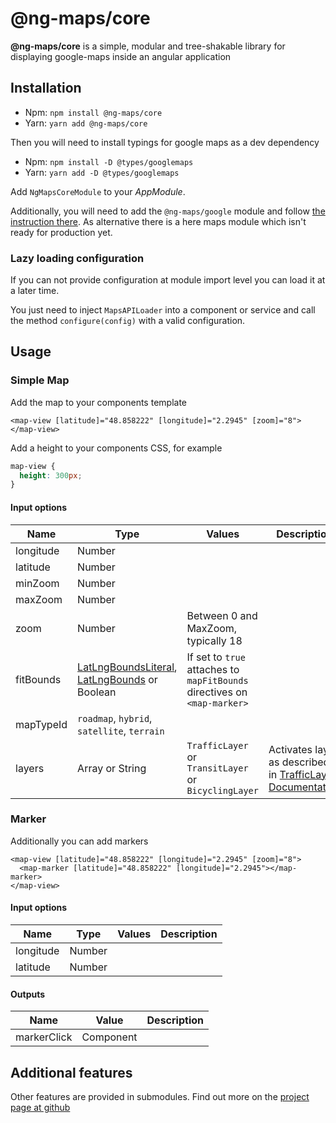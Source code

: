 # @ng-maps/core

**@ng-maps/core** is a simple, modular and tree-shakable library for displaying google-maps inside an angular application

## Installation

- Npm: `npm install @ng-maps/core`
- Yarn: `yarn add @ng-maps/core`

Then you will need to install typings for google maps as a dev dependency

- Npm: `npm install -D @types/googlemaps`
- Yarn: `yarn add -D @types/googlemaps`

Add `NgMapsCoreModule` to your _AppModule_.

Additionally, you will need to add the `@ng-maps/google` module and follow [the instruction there](https://ng-maps.github.io/google/index.html). As alternative there is a here maps module which isn't ready for production yet.

### Lazy loading configuration

If you can not provide configuration at module import level you can load it at a later time.

You just need to inject `MapsAPILoader` into a component or service and call the method `configure(config)` with a valid configuration.

## Usage

### Simple Map

Add the map to your components template

```angular2html
<map-view [latitude]="48.858222" [longitude]="2.2945" [zoom]="8"></map-view>
```

Add a height to your components CSS, for example

```CSS
map-view {
  height: 300px;
}
```

#### Input options

| Name      | Type                                                                                                                                                                                                                                                    | Values                                                                   | Description                                                                                                                            |
| --------- | ------------------------------------------------------------------------------------------------------------------------------------------------------------------------------------------------------------------------------------------------------- | ------------------------------------------------------------------------ | -------------------------------------------------------------------------------------------------------------------------------------- |
| longitude | Number                                                                                                                                                                                                                                                  |
| latitude  | Number                                                                                                                                                                                                                                                  |
| minZoom   | Number                                                                                                                                                                                                                                                  |
| maxZoom   | Number                                                                                                                                                                                                                                                  |
| zoom      | Number                                                                                                                                                                                                                                                  | Between 0 and MaxZoom, typically 18                                      |
| fitBounds | [LatLngBoundsLiteral](https://developers.google.com/maps/documentation/javascript/reference/coordinates#LatLngBoundsLiteral), [LatLngBounds](https://developers.google.com/maps/documentation/javascript/reference/coordinates#LatLngBounds) or Boolean | If set to `true` attaches to `mapFitBounds` directives on `<map-marker>` |
| mapTypeId | `roadmap`, `hybrid`, `satellite`, `terrain`                                                                                                                                                                                                             |
| layers    | Array or String                                                                                                                                                                                                                                         | `TrafficLayer` or `TransitLayer` or `BicyclingLayer`                     | Activates layer as described in [TrafficLayer Documentation](https://developers.google.com/maps/documentation/javascript/trafficlayer) |

### Marker

Additionally you can add markers

```angular2html
<map-view [latitude]="48.858222" [longitude]="2.2945" [zoom]="8">
  <map-marker [latitude]="48.858222" [longitude]="2.2945"></map-marker>
</map-view>
```

#### Input options

| Name      | Type   | Values | Description |
| --------- | ------ | ------ | ----------- |
| longitude | Number |
| latitude  | Number |

#### Outputs

| Name        | Value     | Description |
| ----------- | --------- | ----------- |
| markerClick | Component |

## Additional features

Other features are provided in submodules. Find out more on the [project page at github](https://github.com/ng-maps/ng-maps)
